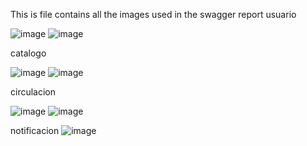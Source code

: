 This is file contains all the images used in the swagger report
usuario

![image](https://github.com/user-attachments/assets/7e8615d1-56e2-4173-9441-e9dc74a10844)
![image](https://github.com/user-attachments/assets/1c8533fb-7b68-4064-93e9-d2e6b9f6ceb4)

catalogo

![image](https://github.com/user-attachments/assets/a066250c-1ac0-40b8-b692-239763e7f7e1)
![image](https://github.com/user-attachments/assets/199cd207-e0a7-4a41-a4e8-3197eaf3b0b2)

circulacion

![image](https://github.com/user-attachments/assets/f34a4095-111f-4bde-8789-59241ac41ea1)
![image](https://github.com/user-attachments/assets/9cab94f6-d224-4f92-92c4-f8456be38f41)

notificacion
![image](https://github.com/user-attachments/assets/9d63bdcf-22b2-4a23-9b96-024b1a3697b7)
